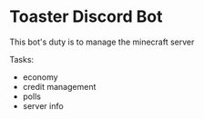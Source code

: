 # Toaster Discord Bot

This bot's duty is to manage the minecraft server

Tasks:
- economy
- credit management
- polls
- server info